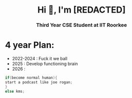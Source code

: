 <h1 align="center">Hi 👋, I'm [REDACTED]</h1>
<h3 align="center">Third Year CSE Student at IIT Roorkee</h3>


# 4 year Plan:

- 2022-2024 : Fuck it we ball
- 2025 : Develop functioning brain
- 2026 :
```cpp
if(become normal human){
start a podcast like joe rogan;
}
else kms;
```
